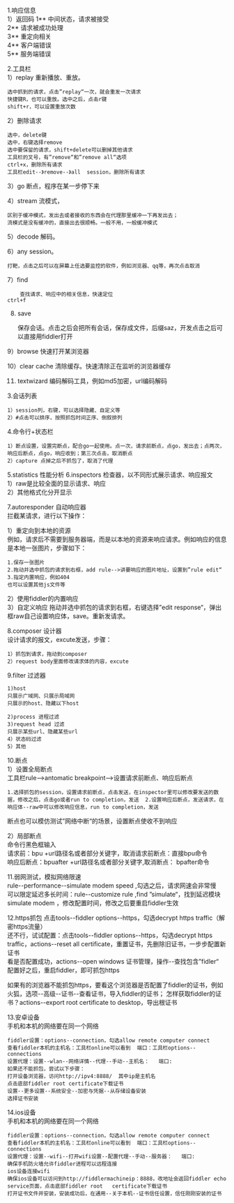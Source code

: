 1.响应信息  
1）返回码
1**  中间状态，请求被接受  
2** 请求被成功处理  
3** 重定向相关  
4** 客户端错误  
5** 服务端错误  

2.工具栏  
1）replay 重新播放、重放。  

	选中抓到的请求，点击”replay“一次，就会重发一次请求  
	快捷键R，也可以重放。选中之后，点击r键  
	shift+r，可以设置重放次数  

2）删除请求  

	选中，delete键  
	选中，右键选择remove  
	选中要保留的请求，shift+delete可以删掉其他请求
	工具栏的叉号，有”remove“和”remove all“选项
	ctrl+x，删除所有请求
	工具栏edit--》remove--》all  session，删除所有请求
	
3）go 断点，程序在某一步停下来
 
4）stream 流模式，  

	区别于缓冲模式，发出去或者接收的东西会在代理那里缓冲一下再发出去；
	流模式是没有缓冲的，直接出去很顺畅。一般不用，一般缓冲模式

5）decode 解码。

6）any session。  

	打靶，点击之后可以在屏幕上任选要监控的软件，例如浏览器、qq等，再次点击取消

7）find 
 
	    查找请求、响应中的相关信息，快速定位
	ctrl+f

8) save  
  
	  保存会话。点击之后会把所有会话，保存成文件，后缀saz，开发点击之后可以直接用fiddler打开

9）browse 快速打开某浏览器

10）clear cache 清除缓存。快速清除正在监听的浏览器缓存

11) textwizard 编码解码工具，例如md5加密，url编码解码

3.会话列表  

	1）session列，右键，可以选择隐藏、自定义等  
	2）#点击可以排序，按照抓包时间正序、倒叙排列  

4.命令行+状态栏  

	1）断点设置，设置完断点，配合go一起使用。点一次，请求前断点，点go，发出去；点两次，响应后断点，点go，响应收到；第三次点击，取消断点  
	2）capture 点掉之后不抓包了，取消了代理

5.statistics 性能分析
6.inspectors 检查器，以不同形式展示请求、响应报文  
1）raw是比较全面的显示请求、响应  
2）其他格式化分开显示

7.autoresponder 自动响应器  
拦截某请求，进行以下操作： 

1）重定向到本地的资源    
例如，请求后不需要到服务器端，而是以本地的资源来响应请求。例如响应的信息是本地一张图片，步骤如下：  

	1.保存一张图片  
	2.拖动并选中抓包的请求到右框，add rule-->讲要响应的图片地址，设置到”rule edit“  
	3.指定内置响应，例如404  
	也可以设置其他js文件等  

2）使用fiddler的内置响应  
3）自定义响应
拖动并选中抓包的请求到右框，右键选择”edit response“，弹出框raw自己设置响应体，save。重新发请求。

8.composer 设计器  
设计请求的报文，excute发送，步骤：  

	1）抓包到请求，拖动到composer  
	2）request body里面修改请求体的内容，excute

9.filter 过滤器  

	1)host   
	只展示广域网、只展示局域网  
	只展示的host、隐藏以下host  
	
	2)process 进程过滤  
	3)request head 过滤  
	只展示某些url、隐藏某些url  
	4）状态码过滤  
	5）其他  

 10.断点  
1）设置全局断点  
工具栏rule-->antomatic breakpoint-->设置请求前断点、响应后断点  

	1.选择抓包的session，设置请求前断点，点击发送，在inspector里可以修改要发送的数据，修改之后，点击go或者run to completion，发送  2.设置响应后断点，发送请求，在响应体--raw中可以修改响应信息，run to completion，发送  

断点也可以模仿测试”网络中断“的场景，设置断点使收不到响应  

2）局部断点  
命令行黑色框输入   
请求前：bpu +url路径名或者部分关键字，取消请求前断点：直接bpu命令  
响应后断点：bpuafter +url路径名或者部分关键字,取消断点：  bpafter命令  

11.弱网测试，模拟网络限速  
rule--performance--simulate modem speed ,勾选之后，请求网速会非常慢  
可以限定延迟多长时间：rule--customize rule  ,find ”simulate“，找到延迟模块simulate modem ，修改配置时间，修改之后要重启fiddler生效  


12.https抓包
点击tools--fiddler options--https，勾选decrypt https traffic（解密https流量）  
还不行，试试配置：点击tools--fiddler options--https，勾选decrypt https traffic，actions--reset all certificate，重置证书，先删除旧证书，一步步配置新证书  
看是否配置成功，actions--open windows 证书管理，操作--查找包含”fidler“  
配置好之后，重启fiddler，即可抓包https  

如果有的浏览器不能抓包https，要看这个浏览器是否配置了fiddler的证书，例如火狐，选项--高级--证书--查看证书，导入fiddler的证书；
怎样获取fiddler的证书？actions--export root certificate to desktop，导出根证书  


13.安卓设备  
手机和本机的网络要在同一个网络  

	fiddler设置：options--connection，勾选allow remote computer connect  
	查看fiddler本机的主机名：工具栏online可以看到  端口：工具栏options--connections  
	设置代理：设置--wlan--网络详情--代理--手动--主机名：   端口:
	如果还不能抓包，尝试以下步骤：  
	打开设备浏览器，访问http://ipv4:8888/  其中ip是主机名  
	点击底部fiddler root certificate下载证书  
	设置--更多设置--系统安全--加密与凭据--从存储设备安装  
	选择证书安装  

14.ios设备  
手机和本机的网络要在同一个网络  

	fiddler设置：options--connection，勾选allow remote computer connect  
	查看fiddler本机的主机名：工具栏online可以看到  端口：工具栏options--connections  
	设置代理：设置--wifi--打开wifi设置--配置代理--手动--服务器：   端口:  
	确保手机防火墙允许fiddler进程可以远程连接  
	ios设备连接wifi  
	确保ios设备可以访问到http://fiddlermachineip：8888，改地址会返回fiddler echo service页面，点击底部fiddler root   certificate下载证书  
	打开证书文件并安装，安装成功后，在通用--关于本机--证书信任设置，信任刚刚安装的证书  










